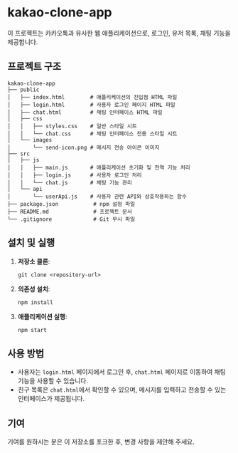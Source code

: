 # kakao-clone-app

이 프로젝트는 카카오톡과 유사한 웹 애플리케이션으로, 로그인, 유저 목록, 채팅 기능을 제공합니다. 

## 프로젝트 구조

```
kakao-clone-app
├── public
│   ├── index.html        # 애플리케이션의 진입점 HTML 파일
│   ├── login.html        # 사용자 로그인 페이지 HTML 파일
│   ├── chat.html         # 채팅 인터페이스 HTML 파일
│   ├── css
│   │   ├── styles.css    # 일반 스타일 시트
│   │   └── chat.css      # 채팅 인터페이스 전용 스타일 시트
│   └── images
│       └── send-icon.png # 메시지 전송 아이콘 이미지
├── src
│   ├── js
│   │   ├── main.js       # 애플리케이션 초기화 및 전역 기능 처리
│   │   ├── login.js      # 사용자 로그인 처리
│   │   └── chat.js       # 채팅 기능 관리
│   └── api
│       └── userApi.js    # 사용자 관련 API와 상호작용하는 함수
├── package.json           # npm 설정 파일
├── README.md              # 프로젝트 문서
└── .gitignore             # Git 무시 파일
```

## 설치 및 실행

1. **저장소 클론**: 
   ```
   git clone <repository-url>
   ```

2. **의존성 설치**: 
   ```
   npm install
   ```

3. **애플리케이션 실행**: 
   ```
   npm start
   ```

## 사용 방법

- 사용자는 `login.html` 페이지에서 로그인 후, `chat.html` 페이지로 이동하여 채팅 기능을 사용할 수 있습니다.
- 친구 목록은 `chat.html`에서 확인할 수 있으며, 메시지를 입력하고 전송할 수 있는 인터페이스가 제공됩니다.

## 기여

기여를 원하시는 분은 이 저장소를 포크한 후, 변경 사항을 제안해 주세요.